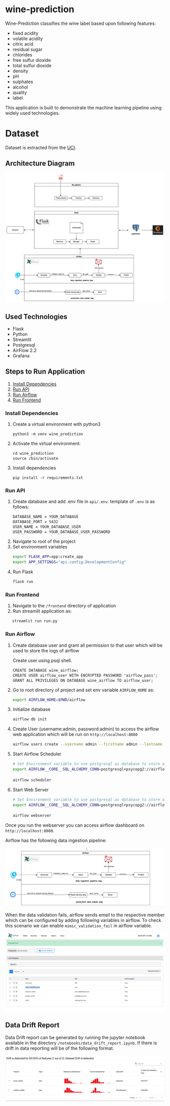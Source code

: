 # wine-prediction
Wine-Prediction classifies the wine label based upon following features:
- fixed acidity
- volatile acidity
- citric acid
- residual sugar
- chlorides
- free sulfur dioxide
- total sulfur dioxide
- density
- pH
- sulphates
- alcohol
- quality
- label

This application is built to demonstrate the machine learning pipeline using widely used technologies. 

# Dataset
Dataset is extracted from the [UCI](https://archive.ics.uci.edu/ml/datasets/wine).

## Architecture Diagram

![airflow_diagram](/media/architecture.png)

## Used Technologies

* Flask
* Python
* Streamlit
* Postgresql
* AirFlow 2.2
* Grafana

## Steps to Run Application

1. [Install Dependencies](#install-dependencies)
2. [Run API](#run-api)
3. [Run Airflow](#run-airflow)
4. [Run Frontend](#run-frontend)

### Install Dependencies

1. Create a virtual environment with python3
   ```shell
   python3 -m venv wine_prediction
   ```
2. Activate the virtual environment:
   ```shell
   cd wine_prediction
   source /bin/activate
   ```
2. Install dependencies
   ```shell
   pip install -r requirements.txt
   ```

### Run API

1. Create database and add .env file in ```api/.env```. template of ```.env``` is as follows:
   ```shell
   DATABASE_NAME = YOUR_DATABASE
   DATABASE_PORT = 5432
   USER_NAME = YOUR_DATABASE_USER
   USER_PASSWORD = YOUR_DATABASE_USER_PASSWORD
   ```
2. Navigate to root of the project
3. Set environment variables
   ```bash
   export FLASK_APP=app:create_app
   export APP_SETTINGS="api.config.DevelopmentConfig"
   ```
4. Run Flask
   ```bash
   flask run
   ```

### Run Frontend

1. Navigate to the ```/frontend``` directory of application
2. Run streamlit application as:

```bash
   streamlit run run.py
```

### Run Airflow

1. Create database user and grant all permission to that user which will be used to store the logs of airflow

   Create user using psql shell.
   ```psql
   CREATE DATABASE wine_airflow;
   CREATE USER airflow_user WITH ENCRYPTED PASSWORD 'airflow_pass';
   GRANT ALL PRIVILEGES ON DATABASE wine_airflow TO airflow_user;
   ```

2. Go to root directory of project and set env variable ```AIRFLOW_HOME``` as:
   ```bash
   export AIRFLOW_HOME=$PWD/airflow
   ```
3. Initialize database
   ```bash
   airflow db init
   ```
4. Create User (username:admin, password:admin) to access the airflow web application which will be run
   on ```http://localhost:8080```
   ```bash
   airflow users create --username admin --firstname admin --lastname admin --role Admin --email admin@gmail.com --password admin
   ```
5. Start Airflow Scheduler
   ```bash
   # Set Environment variable to use postgresql as database to store airflow log
   export AIRFLOW__CORE__SQL_ALCHEMY_CONN=postgresql+psycopg2://airflow_user:airflow_pass@localhost/wine_airflow
   
   airflow scheduler
   ```
6. Start Web Server
   ```bash
   # Set Environment variable to use postgresql as database to store airflow log
   export AIRFLOW__CORE__SQL_ALCHEMY_CONN=postgresql+psycopg2://airflow_user:airflow_pass@localhost/wine_airflow
   
   airflow webserver
   ```

Once you run the webserver you can access airflow dashboard on ```http://localhost:8080```.

Airflow has the following data ingestion pipeline:

![airflow_diagram](/media/airflow.png)

When the data validation fails, airflow sends email to the respective member which can be configured by adding following
variables in airflow. To check this scenario we can enable ```mimic_validation_fail``` in airflow variable.

![airflow_diagram](/media/airflow_variable.png)

## Data Drift Report

Data Drift report can be generated by running the jupyter notebook available in the
directory `/notebooks/data_drift_report.ipynb`. If there is drift in data reporting will be of the following format.

![airflow_diagram](/media/data_drift_report.png)


